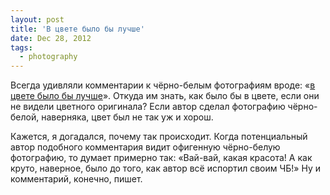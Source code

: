 ```yaml
---
layout: post
title: 'В цвете было бы лучше'
date: Dec 28, 2012
tags:
  - photography
---
```


Всегда удивляли комментарии к чёрно-белым фотографиям вроде: «[в цвете было бы лучше](http://yandex.ru/yandsearch?text=)». Откуда им знать, как было бы в цвете, если они не видели цветного оригинала? Если автор сделал фотографию чёрно-белой, наверняка, цвет был не так уж и хорош.

Кажется, я догадался, почему так происходит. Когда потенциальный автор подобного комментария видит офигенную чёрно-белую фотографию, то думает примерно так: «Вай-вай, какая красота! А как круто, наверное, было до того, как автор всё испортил своим ЧБ!» Ну и комментарий, конечно, пишет.
